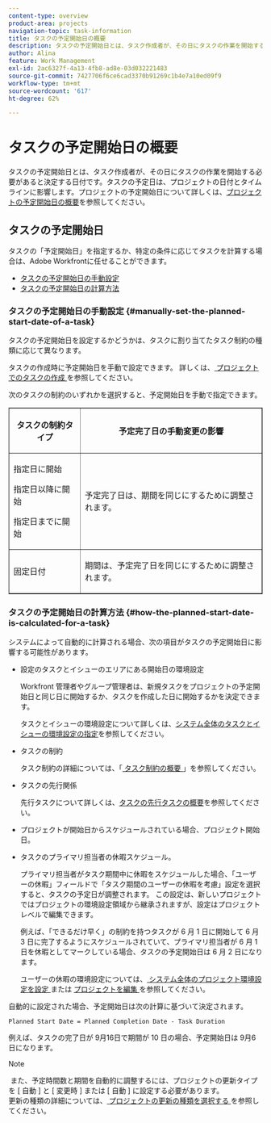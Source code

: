 ```yaml
---
content-type: overview
product-area: projects
navigation-topic: task-information
title: タスクの予定開始日の概要
description: タスクの予定開始日とは、タスク作成者が、その日にタスクの作業を開始する必要があると決定する日付です。タスクの予定日は、プロジェクトの日付とタイムラインに影響します。プロジェクトの予定開始日について詳しくは、プロジェクトの予定開始日の概要を参照してください。
author: Alina
feature: Work Management
exl-id: 2ac6327f-4a13-4fb8-ad8e-03d032221483
source-git-commit: 7427706f6ce6cad3370b91269c1b4e7a10ed09f9
workflow-type: tm+mt
source-wordcount: '617'
ht-degree: 62%

---
```


# タスクの予定開始日の概要

<!-- Audited: 6/2025 -->

タスクの予定開始日とは、タスク作成者が、その日にタスクの作業を開始する必要があると決定する日付です。タスクの予定日は、プロジェクトの日付とタイムラインに影響します。プロジェクトの予定開始日について詳しくは、[プロジェクトの予定開始日の概要](../../../manage-work/projects/planning-a-project/project-planned-start-date.md)を参照してください。

## タスクの予定開始日

タスクの「予定開始日」を指定するか、特定の条件に応じてタスクを計算する場合は、Adobe Workfrontに任せることができます。 

* [タスクの予定開始日の手動設定](#manually-set-the-planned-start-date-of-a-task)
* [タスクの予定開始日の計算方法](#how-the-planned-start-date-is-calculated-for-a-task)

### タスクの予定開始日の手動設定 {#manually-set-the-planned-start-date-of-a-task}

タスクの予定開始日を設定するかどうかは、タスクに割り当てたタスク制約の種類に応じて異なります。 

タスクの作成時に予定開始日を手動で設定できます。 詳しくは、[ プロジェクトでのタスクの作成 ](../../../manage-work/tasks/create-tasks/create-tasks-in-project.md) を参照してください。

次のタスクの制約のいずれかを選択すると、予定開始日を手動で指定できます。

<table border="1" cellspacing="15" cellpadding="1"> 
 <col> 
 <col> 
 <thead> 
  <tr> 
   <th> <p><strong>タスクの制約タイプ</strong> </p> </th> 
   <th> <p><strong>予定完了日の手動変更の影響</strong> </p> </th> 
  </tr> 
 </thead> 
 <tbody> 
  <tr> 
   <td> <p>指定日に開始</p> <p>指定日以降に開始</p> <p>指定日までに開始</p> </td> 
   <td> <p><span class="s1">予定完了日は、期間を同じにするために調整されます。</span> </p> </td> 
  </tr> 
  <tr> 
   <td> <p>固定日付</p> </td> 
   <td> <p>期間は、予定完了日を同じにするために調整されます。</p> </td> 
  </tr> 
 </tbody> 
</table>

### タスクの予定開始日の計算方法 {#how-the-planned-start-date-is-calculated-for-a-task}

システムによって自動的に計算される場合、次の項目がタスクの予定開始日に影響する可能性があります。

* 設定のタスクとイシューのエリアにある開始日の環境設定

  Workfront 管理者やグループ管理者は、新規タスクをプロジェクトの予定開始日と同じ日に開始するか、タスクを作成した日に開始するかを決定できます。

  タスクとイシューの環境設定について詳しくは、[システム全体のタスクとイシューの環境設定の指定](../../../administration-and-setup/set-up-workfront/configure-system-defaults/set-task-issue-preferences.md)を参照してください。

* タスクの制約

  タスク制約の詳細については、「[ タスク制約の概要 ](../../../manage-work/tasks/task-constraints/task-constraint-overview.md)」を参照してください。

* タスクの先行関係

  先行タスクについて詳しくは、[タスクの先行タスクの概要](../../../manage-work/tasks/use-prdcssrs/predecessors-overview.md)を参照してください。

* プロジェクトが開始日からスケジュールされている場合、プロジェクト開始日。
* タスクのプライマリ担当者の休暇スケジュール。

  プライマリ担当者がタスク期間中に休暇をスケジュールした場合、「ユーザーの休暇」フィールドで「タスク期間のユーザーの休暇を考慮」設定を選択すると、タスクの予定日が調整されます。 この設定は、新しいプロジェクトではプロジェクトの環境設定領域から継承されますが、設定はプロジェクトレベルで編集できます。

  例えば、「できるだけ早く」の制約を持つタスクが 6 月 1 日に開始して 6 月 3 日に完了するようにスケジュールされていて、プライマリ担当者が 6 月 1 日を休暇としてマークしている場合、タスクの予定開始日は 6 月 2 日になります。

  ユーザーの休暇の環境設定については、[ システム全体のプロジェクト環境設定を設定 ](../../../administration-and-setup/set-up-workfront/configure-system-defaults/set-project-preferences.md) または [ プロジェクトを編集 ](../../../manage-work/projects/manage-projects/edit-projects.md) を参照してください。

自動的に設定された場合、予定開始日は次の計算に基づいて決定されます。

```
Planned Start Date = Planned Completion Date - Task Duration
```

例えば、タスクの完了日が 9月16日で期間が 10 日の場合、予定開始日は 9月6日になります。

>[!NOTE]
>
> また、予定時間数と期間を自動的に調整するには、プロジェクトの更新タイプを [ 自動 ] と [ 変更時 ] または [ 自動 ] に設定する必要があります。\
>更新の種類の詳細については、[ プロジェクトの更新の種類を選択する ](../../../manage-work/projects/manage-projects/select-project-update-type.md) を参照してください。
